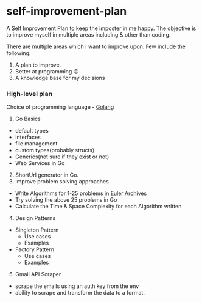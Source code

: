# self-improvement-plan

A Self Improvement Plan to keep the imposter in me happy. The objective is to improve myself in multiple areas including & other than coding.

There are multiple areas which I want to improve upon. Few include the following:

1) A plan to improve.
2) Better at programming :wink:
3) A knowledge base for my decisions

### High-level plan
Choice of programming language - [Golang](https://golang.org/)
1) Go Basics
  - default types
  - interfaces
  - file management
  - custom types(probably structs)
  - Generics(not sure if they exist or not)
  - Web Services in Go
2) ShortUrl generator in Go.
3) Improve problem solving approaches
  - Write Algorithms for 1-25 problems in [Euler Archives](https://projecteuler.net/archives)
  - Try solving the above 25 problems in Go
  - Calculate the Time & Space Complexity for each Algorithm written
4) Design Patterns
  - Singleton Pattern 
    - Use cases
    - Examples
  - Factory Pattern 
    - Use cases
    - Examples
5) Gmail API Scraper
 - scrape the emails using an auth key from the env
 - ability to scrape and transform the data to a format.

